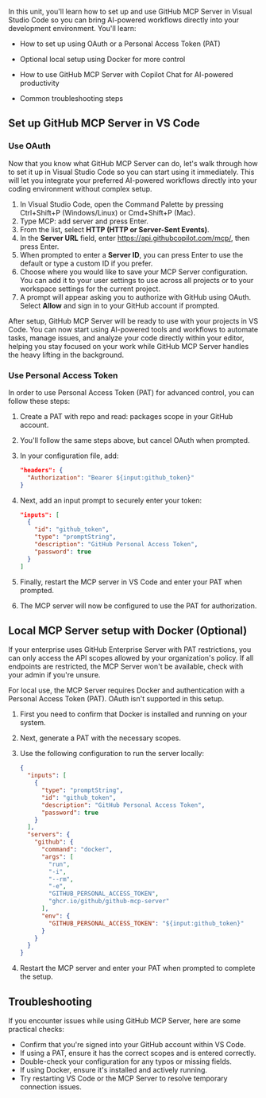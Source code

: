 In this unit, you'll learn how to set up and use GitHub MCP Server in Visual Studio Code so you can bring AI-powered workflows directly into your development environment. You'll learn:

- How to set up using OAuth or a Personal Access Token (PAT)

- Optional local setup using Docker for more control

- How to use GitHub MCP Server with Copilot Chat for AI-powered productivity

- Common troubleshooting steps 

## Set up GitHub MCP Server in VS Code

### Use OAuth

Now that you know what GitHub MCP Server can do, let's walk through how to set it up in Visual Studio Code so you can start using it immediately. This will let you integrate your preferred AI-powered workflows directly into your coding environment without complex setup. 

1. In Visual Studio Code, open the Command Palette by pressing Ctrl+Shift+P (Windows/Linux) or Cmd+Shift+P (Mac).
1. Type MCP: add server and press Enter.
1. From the list, select **HTTP (HTTP or Server-Sent Events)**.
1. In the **Server URL** field, enter https://api.githubcopilot.com/mcp/, then press Enter.
1. When prompted to enter a **Server ID**, you can press Enter to use the default or type a custom ID if you prefer.
1. Choose where you would like to save your MCP Server configuration. You can add it to your user settings to use across all projects or to your workspace settings for the current project.
1. A prompt will appear asking you to authorize with GitHub using OAuth. Select **Allow** and sign in to your GitHub account if prompted.

After setup, GitHub MCP Server will be ready to use with your projects in VS Code. You can now start using AI-powered tools and workflows to automate tasks, manage issues, and analyze your code directly within your editor, helping you stay focused on your work while GitHub MCP Server handles the heavy lifting in the background.

### Use Personal Access Token

In order to use Personal Access Token (PAT) for advanced control, you can follow these steps:

1. Create a PAT with repo and read: packages scope in your GitHub account.
1. You'll follow the same steps above, but cancel OAuth when prompted.
1. In your configuration file, add:

    ```json
    "headers": {
      "Authorization": "Bearer ${input:github_token}"
    }
    ```

1. Next, add an input prompt to securely enter your token:

    ```json
    "inputs": [
      {
        "id": "github_token",
        "type": "promptString",
        "description": "GitHub Personal Access Token",
        "password": true
      }
    ]
    ```

1. Finally, restart the MCP server in VS Code and enter your PAT when prompted.
1. The MCP server will now be configured to use the PAT for authorization.

## Local MCP Server setup with Docker (Optional)

If your enterprise uses GitHub Enterprise Server with PAT restrictions, you can only access the API scopes allowed by your organization's policy. If all endpoints are restricted, the MCP Server won't be available, check with your admin if you're unsure.

For local use, the MCP Server requires Docker and authentication with a Personal Access Token (PAT). OAuth isn't supported in this setup.

1. First you need to confirm that Docker is installed and running on your system.
1. Next, generate a PAT with the necessary scopes.
1. Use the following configuration to run the server locally:   

    ```json
    {
      "inputs": [
        {
          "type": "promptString",
          "id": "github_token",
          "description": "GitHub Personal Access Token",
          "password": true
        }
      ],
      "servers": {
        "github": {
          "command": "docker",
          "args": [
            "run",
            "-i",
            "--rm",
            "-e",
            "GITHUB_PERSONAL_ACCESS_TOKEN",
            "ghcr.io/github/github-mcp-server"
          ],
          "env": {
            "GITHUB_PERSONAL_ACCESS_TOKEN": "${input:github_token}"
          }
        }
      }
    }
    ```

1. Restart the MCP server and enter your PAT when prompted to complete the setup.

## Troubleshooting

If you encounter issues while using GitHub MCP Server, here are some practical checks:

- Confirm that you're signed into your GitHub account within VS Code.
- If using a PAT, ensure it has the correct scopes and is entered correctly.
- Double-check your configuration for any typos or missing fields.
- If using Docker, ensure it's installed and actively running.
- Try restarting VS Code or the MCP Server to resolve temporary connection issues.
